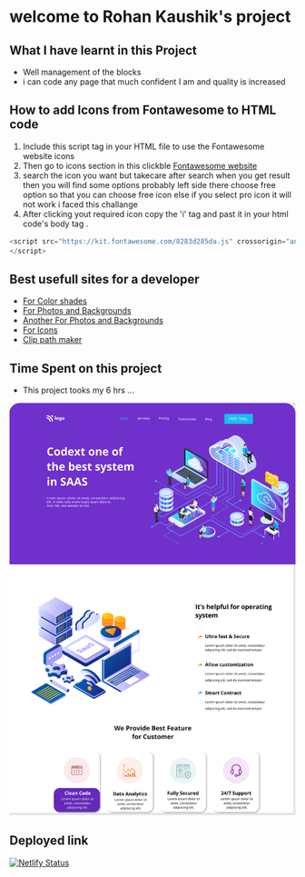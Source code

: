 # welcome to Rohan Kaushik's project


## What I have learnt in this Project
   - Well management of the blocks
   - i can code any page that much confident I am and quality is increased
   



  ## How to add Icons from Fontawesome to HTML code

  1. Include this script tag in your HTML file to use the Fontawesome website icons 
  2. Then go to icons section in this clickble [Fontawesome website](https://fontawesome.com/)
  3. search the icon you want but takecare after search when you get result then you will find some options probably left side there choose free option so that you can choose free icon else if you select pro icon it will not work i faced this challange
  4. After clicking yout required icon copy the 'i' tag and past it in your html code's body tag .


```javascript
<script src="https://kit.fontawesome.com/8283d285da.js" crossorigin="anonymous">
</script>

```

## Best usefull sites for a developer
-  [For Color shades](https://uicolorpicker.com/)
-  [For Photos and Backgrounds](https://www.pexels.com/)
- [Another For Photos and Backgrounds](https://unsplash.com/)
- [For Icons](https://fontawesome.com/)
- [Clip path maker](https://bennettfeely.com/clippy/)

## Time Spent on this project

- This project tooks my 6 hrs ...


![13th_Project](thumbnail.png)

## Deployed link

[![Netlify Status](https://api.netlify.com/api/v1/badges/ee189ae1-b8b4-4633-ab74-2db90f45006b/deploy-status)](https://rohankaushik13thproject.netlify.app/)


